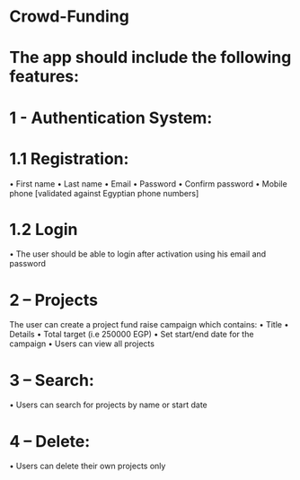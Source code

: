 # Crowd-Funding
# The app should include the following features:
# 1 - Authentication System:
 # 1.1 Registration:
   • First name
   • Last name
   • Email
   • Password
   • Confirm password
   • Mobile phone [validated against Egyptian phone numbers]
  # 1.2 Login
   • The user should be able to login after activation using his email and password
# 2 – Projects
The user can create a project fund raise campaign which contains:
    • Title
    • Details
    • Total target (i.e 250000 EGP)
    • Set start/end date for the campaign
    • Users can view all projects
# 3 – Search:
   • Users can search for projects by name or start date
# 4 – Delete:
   • Users can delete their own projects only

